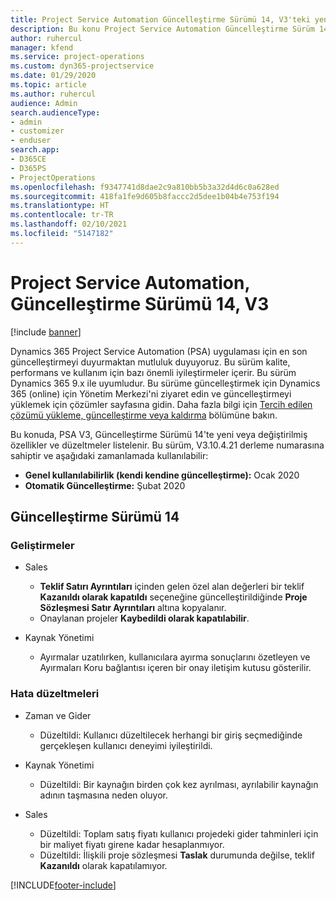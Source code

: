 ```yaml
---
title: Project Service Automation Güncelleştirme Sürümü 14, V3'teki yenilikler veya değişiklikler
description: Bu konu Project Service Automation Güncelleştirme Sürüm 14 V3'teki yenilikler hakkında bilgi sağlar.
author: ruhercul
manager: kfend
ms.service: project-operations
ms.custom: dyn365-projectservice
ms.date: 01/29/2020
ms.topic: article
ms.author: ruhercul
audience: Admin
search.audienceType:
- admin
- customizer
- enduser
search.app:
- D365CE
- D365PS
- ProjectOperations
ms.openlocfilehash: f9347741d8dae2c9a810bb5b3a32d4d6c0a628ed
ms.sourcegitcommit: 418fa1fe9d605b8faccc2d5dee1b04b4e753f194
ms.translationtype: HT
ms.contentlocale: tr-TR
ms.lasthandoff: 02/10/2021
ms.locfileid: "5147182"
---
```

# <a name="project-service-automation-update-release-14-v3"></a>Project Service Automation, Güncelleştirme Sürümü 14, V3

[!include [banner](../includes/psa-now-project-operations.md)]

Dynamics 365 Project Service Automation (PSA) uygulaması için en son güncelleştirmeyi duyurmaktan mutluluk duyuyoruz. Bu sürüm kalite, performans ve kullanım için bazı önemli iyileştirmeler içerir. Bu sürüm Dynamics 365 9.x ile uyumludur. Bu sürüme güncelleştirmek için Dynamics 365 (online) için Yönetim Merkezi'ni ziyaret edin ve güncelleştirmeyi yüklemek için çözümler sayfasına gidin. Daha fazla bilgi için [Tercih edilen çözümü yükleme, güncelleştirme veya kaldırma](https://docs.microsoft.com/power-platform/admin/install-remove-preferred-solution) bölümüne bakın.

Bu konuda, PSA V3, Güncelleştirme Sürümü 14'te yeni veya değiştirilmiş özellikler ve düzeltmeler listelenir. Bu sürüm, V3.10.4.21 derleme numarasına sahiptir ve aşağıdaki zamanlamada kullanılabilir:

- **Genel kullanılabilirlik (kendi kendine güncelleştirme):** Ocak 2020
- **Otomatik Güncelleştirme:** Şubat 2020

## <a name="update-release-14"></a>Güncelleştirme Sürümü 14

### <a name="enhancements"></a>Geliştirmeler

- Sales

     - **Teklif Satırı Ayrıntıları** içinden gelen özel alan değerleri bir teklif **Kazanıldı olarak kapatıldı** seçeneğine güncelleştirildiğinde **Proje Sözleşmesi Satır Ayrıntıları** altına kopyalanır.
     - Onaylanan projeler **Kaybedildi olarak kapatılabilir**.

- Kaynak Yönetimi

     - Ayırmalar uzatılırken, kullanıcılara ayırma sonuçlarını özetleyen ve Ayırmaları Koru bağlantısı içeren bir onay iletişim kutusu gösterilir.


### <a name="bug-fixes"></a>Hata düzeltmeleri

- Zaman ve Gider

     - Düzeltildi: Kullanıcı düzeltilecek herhangi bir giriş seçmediğinde gerçekleşen kullanıcı deneyimi iyileştirildi.

- Kaynak Yönetimi

     - Düzeltildi: Bir kaynağın birden çok kez ayrılması, ayrılabilir kaynağın adının taşmasına neden oluyor.

- Sales

     - Düzeltildi: Toplam satış fiyatı kullanıcı projedeki gider tahminleri için bir maliyet fiyatı girene kadar hesaplanmıyor.
     - Düzeltildi: İlişkili proje sözleşmesi **Taslak** durumunda değilse, teklif **Kazanıldı** olarak kapatılamıyor.



[!INCLUDE[footer-include](../includes/footer-banner.md)]